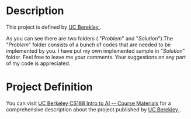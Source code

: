 # Description
This project is defined by [UC Berekley ](https://www.berkeley.edu/).

As you can see there are two folders ( "_Problem_" and "_Solution_").The "_Problem_" folder consists of a bunch of codes that are needed to be implemented by you. I have put my own implemented sample in  "_Solution_" folder. Feel free to leave me your comments. Your suggestions on any part of my code is appreciated.

# Project Definition
You can visit [UC Berkeley CS188 Intro to AI -- Course Materials](http://ai.berkeley.edu/search.html) for a comprehensive description about the project published by [UC Berekley ](https://www.berkeley.edu/).
